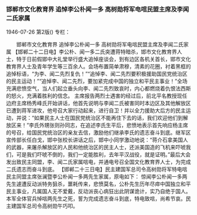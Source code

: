 ### 邯郸市文化教育界  追悼李公朴闻一多  高树勋将军电唁民盟主席及李闻二氏家属

1946-07-26
第2版()
专栏：

　　邯郸市文化教育界
    追悼李公朴闻一多
    高树勋将军电唁民盟主席及李闻二氏家属
    【邯郸二十二日电】李公朴、闻一多二氏突遭蒋特暗杀，邯市文化教育界人士，特于日前假邯中大礼堂举行盛大追悼座谈会，到有边区各机关首长，邯市文化教育界人士及青年学生等三百余人。会场布置简单肃穆，清素的花圈，衬着黑框的追悼标语，“为李、闻二先烈复仇！”“追悼李、闻二先烈要积极援助国民党统治区的民主运动！”“追悼李、闻二先烈，要加紧完成中国的独立和平民主事业！”全场充满悲愤空气，当人们起立垂头向李、闻二先烈致哀时，内心都燃烧着仇恨法西斯的怒火，充满着胜利的信念。
    主席报告两烈士遇害的经过后，前北平名教授现任边府主席杨秀峰氏开始讲话，他首先说明与李闻二氏被害同时本边区及其他解放区已遭到蒋军进攻，他号召大家行动起来，进行自卫！并以全力援助大后方的民主运动，并说：“如果民主人士在国民党统治区不能再住下去的话，我们欢迎他们到解放区来！”李氏外甥张则孙同志，在追述李氏生平后，悲愤地表示首先响应杨主席的号召，给国民党统治区的亲友去信，激励他们继承李氏的遗志奋斗到底。继军区宣传部长任白戈，邯中张校长讲话之后，邯中小同学激动地说：“蒋介石拿美国人的武器，来屠杀解放区的人民和他统治区的民主人士，还派美国造的飞机来吓唬我们，可是我们吓唬不倒的，我们一定能胜利，去年平汉战役，就是证明。”最后大会发出致民主同盟，李、闻二氏家属唁电，并通电号召全国文化教育界人士，为完成二氏遗志而奋斗到底。
    【邯郸二十三日电】民主建国军总司令高树勋将军特电唁民主同盟主席张澜暨李公朴闻一多两先生家属，原电如下：
    惊闻李公朴闻一多两先生遽遭反动派特务狙杀，噩耗传来，悲愤莫名，公朴先生历年尽瘁中国独立和平民主事业，凡属国人无不爱戴，反动派丧心病狂出此阴谋诡计，实乃自绝于国人。本军全体官兵悼唁两先生之死，誓为完成遗志奋斗到底，特电致唁，尚希节哀。民主建国军总司令高树勋午巧叩。
